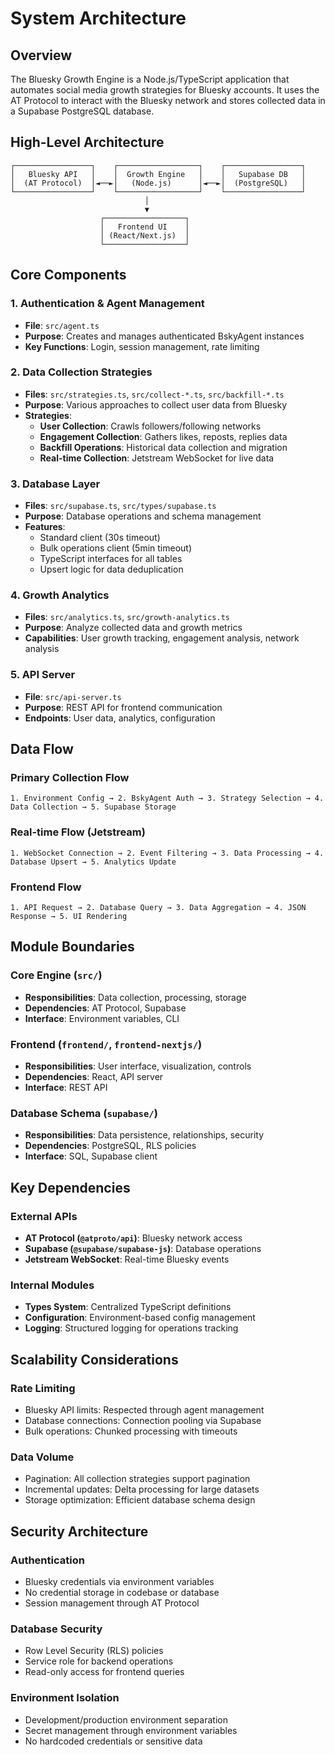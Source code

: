 # System Architecture

## Overview

The Bluesky Growth Engine is a Node.js/TypeScript application that automates social media growth strategies for Bluesky accounts. It uses the AT Protocol to interact with the Bluesky network and stores collected data in a Supabase PostgreSQL database.

## High-Level Architecture

```
┌─────────────────┐    ┌──────────────────┐    ┌─────────────────┐
│   Bluesky API   │    │  Growth Engine   │    │   Supabase DB   │
│  (AT Protocol)  │◄──►│   (Node.js)      │◄──►│  (PostgreSQL)   │
└─────────────────┘    └──────────────────┘    └─────────────────┘
                              │
                              ▼
                    ┌──────────────────┐
                    │   Frontend UI    │
                    │ (React/Next.js)  │
                    └──────────────────┘
```

## Core Components

### 1. Authentication & Agent Management
- **File**: `src/agent.ts`
- **Purpose**: Creates and manages authenticated BskyAgent instances
- **Key Functions**: Login, session management, rate limiting

### 2. Data Collection Strategies
- **Files**: `src/strategies.ts`, `src/collect-*.ts`, `src/backfill-*.ts`
- **Purpose**: Various approaches to collect user data from Bluesky
- **Strategies**:
  - **User Collection**: Crawls followers/following networks
  - **Engagement Collection**: Gathers likes, reposts, replies data
  - **Backfill Operations**: Historical data collection and migration
  - **Real-time Collection**: Jetstream WebSocket for live data

### 3. Database Layer
- **Files**: `src/supabase.ts`, `src/types/supabase.ts`
- **Purpose**: Database operations and schema management
- **Features**:
  - Standard client (30s timeout)
  - Bulk operations client (5min timeout)
  - TypeScript interfaces for all tables
  - Upsert logic for data deduplication

### 4. Growth Analytics
- **Files**: `src/analytics.ts`, `src/growth-analytics.ts`
- **Purpose**: Analyze collected data and growth metrics
- **Capabilities**: User growth tracking, engagement analysis, network analysis

### 5. API Server
- **File**: `src/api-server.ts`
- **Purpose**: REST API for frontend communication
- **Endpoints**: User data, analytics, configuration

## Data Flow

### Primary Collection Flow
```
1. Environment Config → 2. BskyAgent Auth → 3. Strategy Selection → 4. Data Collection → 5. Supabase Storage
```

### Real-time Flow (Jetstream)
```
1. WebSocket Connection → 2. Event Filtering → 3. Data Processing → 4. Database Upsert → 5. Analytics Update
```

### Frontend Flow
```
1. API Request → 2. Database Query → 3. Data Aggregation → 4. JSON Response → 5. UI Rendering
```

## Module Boundaries

### Core Engine (`src/`)
- **Responsibilities**: Data collection, processing, storage
- **Dependencies**: AT Protocol, Supabase
- **Interface**: Environment variables, CLI

### Frontend (`frontend/`, `frontend-nextjs/`)
- **Responsibilities**: User interface, visualization, controls
- **Dependencies**: React, API server
- **Interface**: REST API

### Database Schema (`supabase/`)
- **Responsibilities**: Data persistence, relationships, security
- **Dependencies**: PostgreSQL, RLS policies
- **Interface**: SQL, Supabase client

## Key Dependencies

### External APIs
- **AT Protocol (`@atproto/api`)**: Bluesky network access
- **Supabase (`@supabase/supabase-js`)**: Database operations
- **Jetstream WebSocket**: Real-time Bluesky events

### Internal Modules
- **Types System**: Centralized TypeScript definitions
- **Configuration**: Environment-based config management
- **Logging**: Structured logging for operations tracking

## Scalability Considerations

### Rate Limiting
- Bluesky API limits: Respected through agent management
- Database connections: Connection pooling via Supabase
- Bulk operations: Chunked processing with timeouts

### Data Volume
- Pagination: All collection strategies support pagination
- Incremental updates: Delta processing for large datasets
- Storage optimization: Efficient database schema design

## Security Architecture

### Authentication
- Bluesky credentials via environment variables
- No credential storage in codebase or database
- Session management through AT Protocol

### Database Security
- Row Level Security (RLS) policies
- Service role for backend operations
- Read-only access for frontend queries

### Environment Isolation
- Development/production environment separation
- Secret management through environment variables
- No hardcoded credentials or sensitive data
